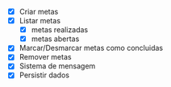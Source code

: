 - [x] Criar metas
- [x] Listar metas
    - [x] metas realizadas
    - [x] metas abertas
- [x] Marcar/Desmarcar metas como concluidas
- [x] Remover metas
- [x] Sistema de mensagem 
- [x] Persistir dados